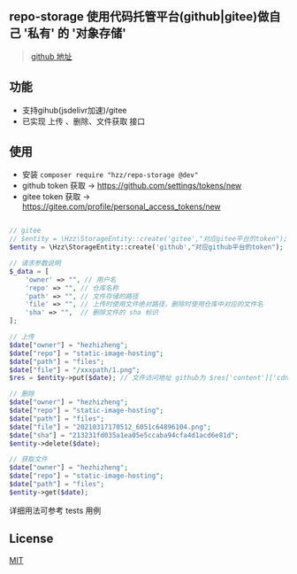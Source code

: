## repo-storage 使用代码托管平台(github|gitee)做自己 '私有' 的 '对象存储'

> [github 地址](https://github.com/hezhizheng/repo-storage)

## 功能
- 支持gihub(jsdelivr加速)/gitee
- 已实现 上传 、删除、文件获取 接口

## 使用
- 安装 `composer require "hzz/repo-storage @dev"`
- github token 获取 -> https://github.com/settings/tokens/new
- gitee token 获取 -> https://gitee.com/profile/personal_access_tokens/new

```php

// gitee
// $entity = \Hzz\StorageEntity::create('gitee',"对应gitee平台的token");
$entity = \Hzz\StorageEntity::create('github',"对应github平台的token");

// 请求参数说明
$_data = [
    'owner' => "", // 用户名
    'repo' => "", // 仓库名称
    'path' => "", // 文件存储的路径
    'file' => "", // 上传时使用文件绝对路径，删除时使用仓库中对应的文件名
    'sha' => "",  // 删除文件的 sha 标识
];

// 上传
$date["owner"] = "hezhizheng";
$date["repo"] = "static-image-hosting";
$date["path"] = "files";
$date["file"] = "/xxxpath/1.png";
$res = $entity->put($date); // 文件访问地址 github为 $res['content']['cdn_url']  gitee 为 $res['content']['download_url']

// 删除
$date["owner"] = "hezhizheng";
$date["repo"] = "static-image-hosting";
$date["path"] = "files";
$date["file"] = "20210317170512_6051c64896104.png";
$date["sha"] = "213231fd035a1ea05e5ccaba94cfa4d1acd6e81d";
$entity->delete($date);

// 获取文件
$date["owner"] = "hezhizheng";
$date["repo"] = "static-image-hosting";
$date["path"] = "files";
$entity->get($date);

```
详细用法可参考 tests 用例

## License
[MIT](./LICENSE.txt)
